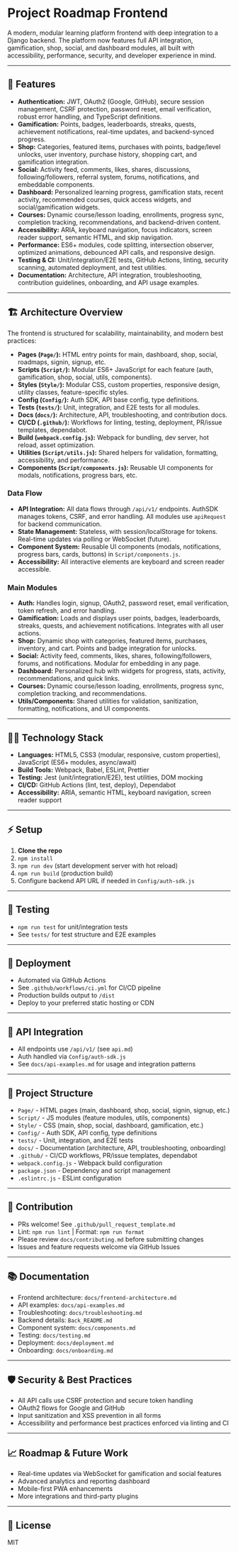 # Project Roadmap Frontend

A modern, modular learning platform frontend with deep integration to a Django backend. The platform now features full API integration, gamification, shop, social, and dashboard modules, all built with accessibility, performance, security, and developer experience in mind.

---

## 🚀 Features

- **Authentication:** JWT, OAuth2 (Google, GitHub), secure session management, CSRF protection, password reset, email verification, robust error handling, and TypeScript definitions.
- **Gamification:** Points, badges, leaderboards, streaks, quests, achievement notifications, real-time updates, and backend-synced progress.
- **Shop:** Categories, featured items, purchases with points, badge/level unlocks, user inventory, purchase history, shopping cart, and gamification integration.
- **Social:** Activity feed, comments, likes, shares, discussions, following/followers, referral system, forums, notifications, and embeddable components.
- **Dashboard:** Personalized learning progress, gamification stats, recent activity, recommended courses, quick access widgets, and social/gamification widgets.
- **Courses:** Dynamic course/lesson loading, enrollments, progress sync, completion tracking, recommendations, and backend-driven content.
- **Accessibility:** ARIA, keyboard navigation, focus indicators, screen reader support, semantic HTML, and skip navigation.
- **Performance:** ES6+ modules, code splitting, intersection observer, optimized animations, debounced API calls, and responsive design.
- **Testing & CI:** Unit/integration/E2E tests, GitHub Actions, linting, security scanning, automated deployment, and test utilities.
- **Documentation:** Architecture, API integration, troubleshooting, contribution guidelines, onboarding, and API usage examples.

---

## 🏗️ Architecture Overview

The frontend is structured for scalability, maintainability, and modern best practices:

- **Pages (`Page/`):** HTML entry points for main, dashboard, shop, social, roadmaps, signin, signup, etc.
- **Scripts (`Script/`):** Modular ES6+ JavaScript for each feature (auth, gamification, shop, social, utils, components).
- **Styles (`Style/`):** Modular CSS, custom properties, responsive design, utility classes, feature-specific styles.
- **Config (`Config/`):** Auth SDK, API base config, type definitions.
- **Tests (`tests/`):** Unit, integration, and E2E tests for all modules.
- **Docs (`docs/`):** Architecture, API, troubleshooting, and contribution docs.
- **CI/CD (`.github/`):** Workflows for linting, testing, deployment, PR/issue templates, dependabot.
- **Build (`webpack.config.js`):** Webpack for bundling, dev server, hot reload, asset optimization.
- **Utilities (`Script/utils.js`):** Shared helpers for validation, formatting, accessibility, and performance.
- **Components (`Script/components.js`):** Reusable UI components for modals, notifications, progress bars, etc.

### Data Flow

- **API Integration:** All data flows through `/api/v1/` endpoints. AuthSDK manages tokens, CSRF, and error handling. All modules use `apiRequest` for backend communication.
- **State Management:** Stateless, with session/localStorage for tokens. Real-time updates via polling or WebSocket (future).
- **Component System:** Reusable UI components (modals, notifications, progress bars, cards, buttons) in `Script/components.js`.
- **Accessibility:** All interactive elements are keyboard and screen reader accessible.

### Main Modules

- **Auth:** Handles login, signup, OAuth2, password reset, email verification, token refresh, and error handling.
- **Gamification:** Loads and displays user points, badges, leaderboards, streaks, quests, and achievement notifications. Integrates with all user actions.
- **Shop:** Dynamic shop with categories, featured items, purchases, inventory, and cart. Points and badge integration for unlocks.
- **Social:** Activity feed, comments, likes, shares, following/followers, forums, and notifications. Modular for embedding in any page.
- **Dashboard:** Personalized hub with widgets for progress, stats, activity, recommendations, and quick links.
- **Courses:** Dynamic course/lesson loading, enrollments, progress sync, completion tracking, and recommendations.
- **Utils/Components:** Shared utilities for validation, sanitization, formatting, notifications, and UI components.

---

## 🧑‍💻 Technology Stack

- **Languages:** HTML5, CSS3 (modular, responsive, custom properties), JavaScript (ES6+ modules, async/await)
- **Build Tools:** Webpack, Babel, ESLint, Prettier
- **Testing:** Jest (unit/integration/E2E), test utilities, DOM mocking
- **CI/CD:** GitHub Actions (lint, test, deploy), Dependabot
- **Accessibility:** ARIA, semantic HTML, keyboard navigation, screen reader support

---

## ⚡ Setup

1. **Clone the repo**
2. `npm install`
3. `npm run dev` (start development server with hot reload)
4. `npm run build` (production build)
5. Configure backend API URL if needed in `Config/auth-sdk.js`

---

## 🧪 Testing

- `npm run test` for unit/integration tests
- See `tests/` for test structure and E2E examples

---

## 🚀 Deployment

- Automated via GitHub Actions
- See `.github/workflows/ci.yml` for CI/CD pipeline
- Production builds output to `/dist`
- Deploy to your preferred static hosting or CDN

---

## 🔗 API Integration

- All endpoints use `/api/v1/` (see `api.md`)
- Auth handled via `Config/auth-sdk.js`
- See `docs/api-examples.md` for usage and integration patterns

---

## 📁 Project Structure

- `Page/` - HTML pages (main, dashboard, shop, social, signin, signup, etc.)
- `Script/` - JS modules (feature modules, utils, components)
- `Style/` - CSS (main, shop, social, dashboard, gamification, etc.)
- `Config/` - Auth SDK, API config, type definitions
- `tests/` - Unit, integration, and E2E tests
- `docs/` - Documentation (architecture, API, troubleshooting, onboarding)
- `.github/` - CI/CD workflows, PR/issue templates, dependabot
- `webpack.config.js` - Webpack build configuration
- `package.json` - Dependency and script management
- `.eslintrc.js` - ESLint configuration

---

## 🤝 Contribution

- PRs welcome! See `.github/pull_request_template.md`
- Lint: `npm run lint` | Format: `npm run format`
- Please review `docs/contributing.md` before submitting changes
- Issues and feature requests welcome via GitHub Issues

---

## 📚 Documentation

- Frontend architecture: `docs/frontend-architecture.md`
- API examples: `docs/api-examples.md`
- Troubleshooting: `docs/troubleshooting.md`
- Backend details: `Back_README.md`
- Component system: `docs/components.md`
- Testing: `docs/testing.md`
- Deployment: `docs/deployment.md`
- Onboarding: `docs/onboarding.md`

---

## 🛡️ Security & Best Practices

- All API calls use CSRF protection and secure token handling
- OAuth2 flows for Google and GitHub
- Input sanitization and XSS prevention in all forms
- Accessibility and performance best practices enforced via linting and CI

---

## 📈 Roadmap & Future Work

- Real-time updates via WebSocket for gamification and social features
- Advanced analytics and reporting dashboard
- Mobile-first PWA enhancements
- More integrations and third-party plugins

---

## 📝 License

MIT

